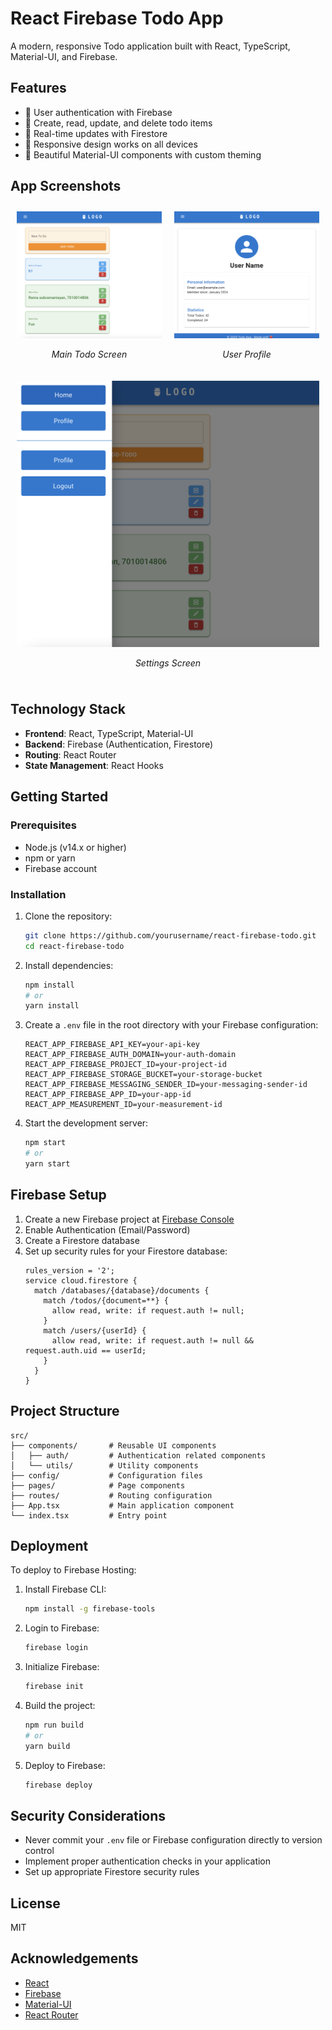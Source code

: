 # React Firebase Todo App

A modern, responsive Todo application built with React, TypeScript, Material-UI, and Firebase.

## Features

- 🔐 User authentication with Firebase
- 📝 Create, read, update, and delete todo items
- 🔄 Real-time updates with Firestore
- 📱 Responsive design works on all devices
- 🎨 Beautiful Material-UI components with custom theming

## App Screenshots

<div align="center" style="display: flex; justify-content: space-between; flex-wrap: wrap;">
  <div style="flex: 1; min-width: 200px; margin: 10px;">
    <img src="./project_images/main.png" alt="Main Todo Screen" width="100%"/>
    <p><em>Main Todo Screen</em></p>
  </div>
  
  <div style="flex: 1; min-width: 200px; margin: 10px;">
    <img src="./project_images/profile.png" alt="User Profile" width="100%"/>
    <p><em>User Profile</em></p>
  </div>
  
  <div style="flex: 1; min-width: 200px; margin: 10px;">
    <img src="./project_images/setting.png" alt="Settings Screen" width="100%"/>
    <p><em>Settings Screen</em></p>
  </div>
</div>

## Technology Stack

- **Frontend**: React, TypeScript, Material-UI
- **Backend**: Firebase (Authentication, Firestore)
- **Routing**: React Router
- **State Management**: React Hooks

## Getting Started

### Prerequisites

- Node.js (v14.x or higher)
- npm or yarn
- Firebase account

### Installation

1. Clone the repository:
   ```bash
   git clone https://github.com/yourusername/react-firebase-todo.git
   cd react-firebase-todo
   ```

2. Install dependencies:
   ```bash
   npm install
   # or
   yarn install
   ```

3. Create a `.env` file in the root directory with your Firebase configuration:
   ```
   REACT_APP_FIREBASE_API_KEY=your-api-key
   REACT_APP_FIREBASE_AUTH_DOMAIN=your-auth-domain
   REACT_APP_FIREBASE_PROJECT_ID=your-project-id
   REACT_APP_FIREBASE_STORAGE_BUCKET=your-storage-bucket
   REACT_APP_FIREBASE_MESSAGING_SENDER_ID=your-messaging-sender-id
   REACT_APP_FIREBASE_APP_ID=your-app-id
   REACT_APP_MEASUREMENT_ID=your-measurement-id
   ```

4. Start the development server:
   ```bash
   npm start
   # or
   yarn start
   ```

## Firebase Setup

1. Create a new Firebase project at [Firebase Console](https://console.firebase.google.com/)
2. Enable Authentication (Email/Password)
3. Create a Firestore database
4. Set up security rules for your Firestore database:
   ```
   rules_version = '2';
   service cloud.firestore {
     match /databases/{database}/documents {
       match /todos/{document=**} {
         allow read, write: if request.auth != null;
       }
       match /users/{userId} {
         allow read, write: if request.auth != null && request.auth.uid == userId;
       }
     }
   }
   ```

## Project Structure

```
src/
├── components/       # Reusable UI components
│   ├── auth/         # Authentication related components
│   └── utils/        # Utility components
├── config/           # Configuration files
├── pages/            # Page components
├── routes/           # Routing configuration
├── App.tsx           # Main application component
└── index.tsx         # Entry point
```

## Deployment

To deploy to Firebase Hosting:

1. Install Firebase CLI:
   ```bash
   npm install -g firebase-tools
   ```

2. Login to Firebase:
   ```bash
   firebase login
   ```

3. Initialize Firebase:
   ```bash
   firebase init
   ```

4. Build the project:
   ```bash
   npm run build
   # or
   yarn build
   ```

5. Deploy to Firebase:
   ```bash
   firebase deploy
   ```

## Security Considerations

- Never commit your `.env` file or Firebase configuration directly to version control
- Implement proper authentication checks in your application
- Set up appropriate Firestore security rules

## License

MIT

## Acknowledgements

- [React](https://reactjs.org/)
- [Firebase](https://firebase.google.com/)
- [Material-UI](https://mui.com/)
- [React Router](https://reactrouter.com/)
